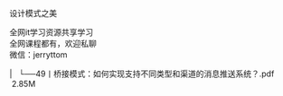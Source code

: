 设计模式之美

全网it学习资源共享学习<br>全网课程都有，欢迎私聊<br>微信：jerryttom<br>

| &nbsp;&nbsp;└──49丨桥接模式：如何实现支持不同类型和渠道的消息推送系统？.pdf &nbsp;2.85M